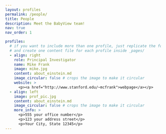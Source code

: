 ```yaml
---
layout: profiles
permalink: /people/
title: People
description: Meet the BabyView team!
nav: true
nav_order: 1

profiles:
  # if you want to include more than one profile, just replicate the following block
  # and create one content file for each profile inside _pages/
  - align: right
    role: Principal Investigator
    name: Mike Frank
    image: mike.jpg
    content: about_einstein.md
    image_circular: false # crops the image to make it circular
    website: >
      <p><a href="http://www.stanford.edu/~mcfrank">webpage</a></p>
  - align: left
    image: prof_pic.jpg
    content: about_einstein.md
    image_circular: false # crops the image to make it circular
    more_info: >
      <p>555 your office number</p>
      <p>123 your address street</p>
      <p>Your City, State 12345</p>
---
```

